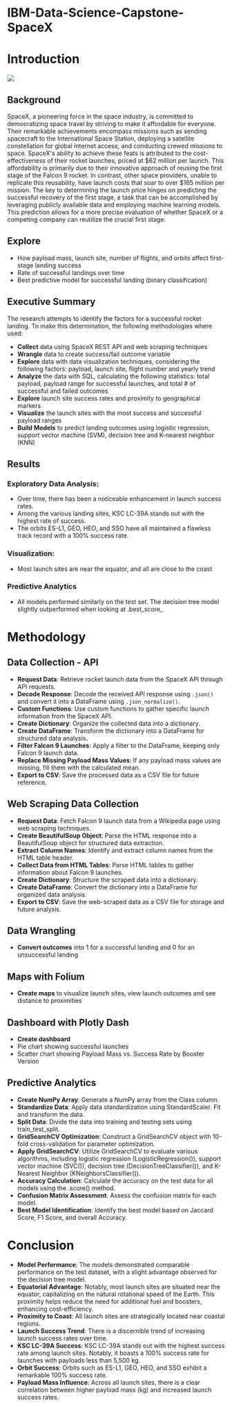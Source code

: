# IBM-Data-Science-Capstone-SpaceX

# Introduction

![](https://cf-courses-data.s3.us.cloud-object-storage.appdomain.cloud/IBMDeveloperSkillsNetwork-DS0701EN-SkillsNetwork/api/Images/landing_1.gif)

## Background
SpaceX, a pioneering force in the space industry, is committed to democratizing space travel by striving to make it affordable for everyone. Their remarkable achievements encompass missions such as sending spacecraft to the International Space Station, deploying a satellite constellation for global internet access, and conducting crewed missions to space. SpaceX's ability to achieve these feats is attributed to the cost-effectiveness of their rocket launches, priced at $62 million per launch. This affordability is primarily due to their innovative approach of reusing the first stage of the Falcon 9 rocket. In contrast, other space providers, unable to replicate this reusability, have launch costs that soar to over $165 million per mission. The key to determining the launch price hinges on predicting the successful recovery of the first stage, a task that can be accomplished by leveraging publicly available data and employing machine learning models. This prediction allows for a more precise evaluation of whether SpaceX or a competing company can reutilize the crucial first stage.

## Explore
* How payload mass, launch site, number of flights, and orbits affect first-stage landing success
* Rate of successful landings over time
* Best predictive model for successful landing (binary classification)

## Executive Summary
The research attempts to identify the factors for a successful rocket landing. To make this determination, the following methodologies where used:
* **Collect** data using SpaceX REST API and web scraping techniques
* **Wrangle** data to create success/fail outcome variable
* **Explore** data with data visualization techniques, considering the following factors: payload, launch site, flight number and yearly trend
* **Analyze** the data with SQL, calculating the following statistics: total payload, payload range for successful launches, and total # of successful and failed outcomes
* **Explore** launch site success rates and proximity to geographical markers
* **Visualize** the launch sites with the most success and successful payload ranges
* **Build Models** to predict landing outcomes using logistic regression, support vector machine (SVM), decision tree and K-nearest neighbor (KNN)

## Results

### Exploratory Data Analysis:
* Over time, there has been a noticeable enhancement in launch success rates.
* Among the various landing sites, KSC LC-39A stands out with the highest rate of success.
* The orbits ES-L1, GEO, HEO, and SSO have all maintained a flawless track record with a 100% success rate.

### Visualization:
* Most launch sites are near the equator, and all are close to the coast

### Predictive Analytics
* All models performed similarly on the test set. The decision tree model slightly outperformed when looking at .best_score_

# Methodology
## Data Collection - API

* **Request Data**: Retrieve rocket launch data from the SpaceX API through API requests.
* **Decode Response**: Decode the received API response using `.json()` and convert it into a DataFrame using `.json_normalize()`.
* **Custom Functions**: Use custom functions to gather specific launch information from the SpaceX API.
* **Create Dictionary**: Organize the collected data into a dictionary.
* **Create DataFrame**: Transform the dictionary into a DataFrame for structured data analysis.
* **Filter Falcon 9 Launches**: Apply a filter to the DataFrame, keeping only Falcon 9 launch data.
* **Replace Missing Payload Mass Values**: If any payload mass values are missing, fill them with the calculated mean.
* **Export to CSV**: Save the processed data as a CSV file for future reference.

## Web Scraping Data Collection

* **Request Data**: Fetch Falcon 9 launch data from a Wikipedia page using web scraping techniques.
* **Create BeautifulSoup Object**: Parse the HTML response into a BeautifulSoup object for structured data extraction.
* **Extract Column Names**: Identify and extract column names from the HTML table header.
* **Collect Data from HTML Tables**: Parse HTML tables to gather information about Falcon 9 launches.
* **Create Dictionary**: Structure the scraped data into a dictionary.
* **Create DataFrame**: Convert the dictionary into a DataFrame for organized data analysis.
* **Export to CSV**: Save the web-scraped data as a CSV file for storage and future analysis.

## Data Wrangling
* **Convert outcomes** into 1 for a successful landing and 0 for an unsuccessful landing

## Maps with Folium
* **Create maps** to visualize launch sites, view launch outcomes and see distance to proximities

## Dashboard with Plotly Dash
* **Create dashboard**
* Pie chart showing successful launches
* Scatter chart showing Payload Mass vs. Success Rate by Booster Version

## Predictive Analytics

* **Create NumPy Array**: Generate a NumPy array from the Class column.
* **Standardize Data**: Apply data standardization using StandardScaler. Fit and transform the data.
* **Split Data**: Divide the data into training and testing sets using train_test_split.
* **GridSearchCV Optimization**: Construct a GridSearchCV object with 10-fold cross-validation for parameter optimization.
* **Apply GridSearchCV**: Utilize GridSearchCV to evaluate various algorithms, including logistic regression (LogisticRegression()), support vector machine (SVC()), decision tree (DecisionTreeClassifier()), and K-Nearest Neighbor (KNeighborsClassifier()).
* **Accuracy Calculation**: Calculate the accuracy on the test data for all models using the .score() method.
* **Confusion Matrix Assessment**: Assess the confusion matrix for each model.
* **Best Model Identification**: Identify the best model based on Jaccard Score, F1 Score, and overall Accuracy.

# Conclusion

* **Model Performance**: The models demonstrated comparable performance on the test dataset, with a slight advantage observed for the decision tree model.
* **Equatorial Advantage**: Notably, most launch sites are situated near the equator, capitalizing on the natural rotational speed of the Earth. This proximity helps reduce the need for additional fuel and boosters, enhancing cost-efficiency.
* **Proximity to Coast**: All launch sites are strategically located near coastal regions.
* **Launch Success Trend**: There is a discernible trend of increasing launch success rates over time.
* **KSC LC-39A Success**: KSC LC-39A stands out with the highest success rate among launch sites. Notably, it boasts a 100% success rate for launches with payloads less than 5,500 kg.
* **Orbit Success**: Orbits such as ES-L1, GEO, HEO, and SSO exhibit a remarkable 100% success rate.
* **Payload Mass Influence**: Across all launch sites, there is a clear correlation between higher payload mass (kg) and increased launch success rates.





